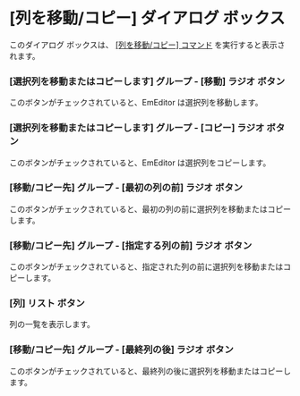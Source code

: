 # \[列を移動/コピー\] ダイアログ ボックス

このダイアログ ボックスは、 [\[列を移動/コピー\] コマンド](../../cmd/edit/move_column) を実行すると表示されます。

### \[選択列を移動またはコピーします\] グループ \- \[移動\] ラジオ ボタン

このボタンがチェックされていると、EmEditor は選択列を移動します。

### \[選択列を移動またはコピーします\] グループ \- \[コピー\] ラジオ ボタン

このボタンがチェックされていると、EmEditor は選択列をコピーします。

### \[移動/コピー先\] グループ \- \[最初の列の前\] ラジオ ボタン

このボタンがチェックされていると、最初の列の前に選択列を移動またはコピーします。

### \[移動/コピー先\] グループ \- \[指定する列の前\] ラジオ ボタン

このボタンがチェックされていると、指定された列の前に選択列を移動またはコピーします。

### \[列\] リスト ボタン

列の一覧を表示します。

### \[移動/コピー先\] グループ \- \[最終列の後\] ラジオ ボタン

このボタンがチェックされていると、最終列の後に選択列を移動またはコピーします。

